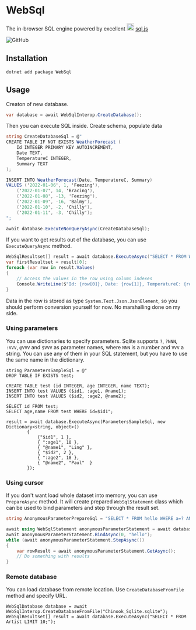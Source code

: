 # WebSql

The in-browser SQL engine powered by excellent <img src="https://user-images.githubusercontent.com/552629/76405509-87025300-6388-11ea-86c9-af882abb00bd.png" width="20px" alt="sql.js" /> [sql.js](https://sql.js.org/) 

![GitHub](https://img.shields.io/github/license/kant2002/websql?style=flat-square)

## Installation

```
dotnet add package WebSql
```

## Usage

Creaton of new database.
```csharp
var database = await WebSqlInterop.CreateDatabase();
```

Then you can execute SQL inside. Create schema, populate data
```csharp
string CreateDatabaseSql = @"
CREATE TABLE IF NOT EXISTS WeatherForecast (
	Id INTEGER PRIMARY KEY AUTOINCREMENT, 
	Date TEXT, 
	TemperatureC INTEGER, 
	Summary TEXT
);

INSERT INTO WeatherForecast(Date, TemperatureC, Summary)
VALUES ('2022-01-06', 1, 'Feezing'),
    ('2022-01-07', 14, 'Bracing'),
    ('2022-01-08', -13, 'Feezing'),
    ('2022-01-09', -16, 'Balmy'),
    ('2022-01-10', -2, 'Chilly'),
    ('2022-01-11', -3, 'Chilly');
";

await database.ExecuteNonQueryAsync(CreateDatabaseSql);
```

If you want to get results out of the database, you can use `ExecuteQueryAsync` method.
```csharp
WebSqlResultset[] result = await database.ExecuteAsync("SELECT * FROM WeatherForecast");
var firstResultset = result[0];
foreach (var row in result.Values)
{
    // Access the values in the row using column indexes
    Console.WriteLine($"Id: {row[0]}, Date: {row[1]}, TemperatureC: {row[2]}, Summary: {row[3]}");
}
```
Data in the row is stored as type `System.Text.Json.JsonElement`, so you should perform conversion yourself for now. No marshalling done on my side.

### Using parameters

You can use dictionaries to specify parameters. Sqlite supports `?`, `?NNN`, `:VVV`, `@VVV` and `$VVV` as parameter names, where `NNN` is a number and `VVV` a string.
You can use any of them in your SQL statement, but you have to use the same name in the dictionary.

```
string ParametersSampleSql = @"
DROP TABLE IF EXISTS test;

CREATE TABLE test (id INTEGER, age INTEGER, name TEXT);
INSERT INTO test VALUES ($id1, :age1, @name1);
INSERT INTO test VALUES ($id2, :age2, @name2);

SELECT id FROM test;
SELECT age,name FROM test WHERE id=$id1";

result = await database.ExecuteAsync(ParametersSampleSql, new Dictionary<string, object>()
        {
            {"$id1", 1 },
            { ":age1", 10 },
            { "@name1", "Ling" },
            { "$id2", 2 },
            { ":age2", 18 },
            { "@name2", "Paul"  }
        });
```

### Using cursor

If you don't want load whole dataset into memory, you can use `PrepareAsync` method.
It will create prepared `WebSqlStatement` class which can be used to bind parameters and step through the result set.

```csharp
string AnonymousParameterPrepareSql = "SELECT * FROM hello WHERE a=? AND b=?";

await using WebSqlStatement anonymousParameterStatement = await database.PrepareAsync(AnonymousParameterPrepareSql);
await anonymousParameterStatement.BindAsync(0, "hello");
while (await anonymousParameterStatement.StepAsync())
{
    var rowResult = await anonymousParameterStatement.GetAsync();
    // Do something with results
}
```

### Remote database

You can load database from remote location. Use `CreateDatabaseFromFile` method and specify URL.

```
WebSqlDatabase database = await WebSqlInterop.CreateDatabaseFromFile("Chinook_Sqlite.sqlite");
WebSqlResultset[] result = await database.ExecuteAsync("SELECT * FROM Artist LIMIT 10;");
```